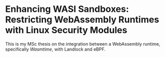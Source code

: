 # Enhancing WASI Sandboxes: Restricting WebAssembly Runtimes with Linux Security Modules

This is my MSc thesis on the integration between a WebAssembly runtime,
specifically *Wasmtime*, with Landlock and eBPF.
